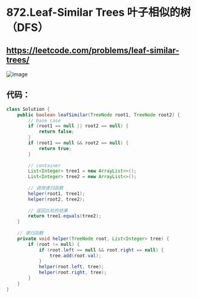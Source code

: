 872.Leaf-Similar Trees 叶子相似的树（DFS）
====

https://leetcode.com/problems/leaf-similar-trees/
----

![image](https://user-images.githubusercontent.com/91653378/140271035-b2304045-e0db-4a0e-964a-22f61052e5ba.png)

代码：
----
````Java
class Solution {
    public boolean leafSimilar(TreeNode root1, TreeNode root2) {
        // base case
        if (root1 == null || root2 == null) {
            return false;
        }
        if (root1 == null && root2 == null) {
            return true;
        }
        
        // container
        List<Integer> tree1 = new ArrayList<>();
        List<Integer> tree2 = new ArrayList<>();
        
        // 调用递归函数
        helper(root1, tree1);
        helper(root2, tree2);
        
        // 返回比较的结果
        return tree1.equals(tree2);
    }
    
    // 递归函数
    private void helper(TreeNode root, List<Integer> tree) {
        if (root != null) {
            if (root.left == null && root.right == null) {
                tree.add(root.val);
            }
            helper(root.left, tree);
            helper(root.right, tree);
        }
    }
}
````
